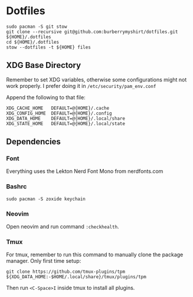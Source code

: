 # Dotfiles

``` [shell]
sudo pacman -S git stow
git clone --recursive git@github.com:burberrymyshirt/dotfiles.git ${HOME}/.dotfiles
cd ${HOME}/.dotfiles
stow --dotfiles -t ${HOME} files
```

## XDG Base Directory

Remember to set XDG variables, otherwise some configurations might not work properly.
I prefer doing it in `/etc/security/pam_env.conf`

Append the following to that file: 

``` [shell]
XDG_CACHE_HOME   DEFAULT=@{HOME}/.cache
XDG_CONFIG_HOME  DEFAULT=@{HOME}/.config
XDG_DATA_HOME    DEFAULT=@{HOME}/.local/share
XDG_STATE_HOME   DEFAULT=@{HOME}/.local/state
```

## Dependencies

### Font

Everything uses the Lekton Nerd Font Mono from nerdfonts.com

### Bashrc

``` [shell]
sudo pacman -S zoxide keychain
```

### Neovim

Open neovim and run command `:checkhealth`.


### Tmux

For tmux, remember to run this command to manually clone the package manager. Only first time setup:

``` [shell]
git clone https://github.com/tmux-plugins/tpm ${XDG_DATA_HOME:-$HOME/.local/share}/tmux/plugins/tpm
```

Then run `<C-Space>I` inside tmux to install all plugins.
